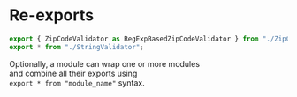 # Re-exports  

```javascript
export { ZipCodeValidator as RegExpBasedZipCodeValidator } from "./ZipCodeValidato
export * from "./StringValidator";
```

Optionally, a module can wrap one or more modules  
and combine all their exports using  
`export * from "module_name"` syntax.  
